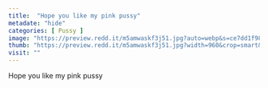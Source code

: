 ```yaml
---
title:  "Hope you like my pink pussy"
metadate: "hide"
categories: [ Pussy ]
image: "https://preview.redd.it/m5amwaskf3j51.jpg?auto=webp&s=ce7dd1f988228acd88f2f2ed67e14a129bb6e8b5"
thumb: "https://preview.redd.it/m5amwaskf3j51.jpg?width=960&crop=smart&auto=webp&s=e20a9fef8b50d3882189b78bae266305db6c0a64"
visit: ""
---
```

Hope you like my pink pussy
